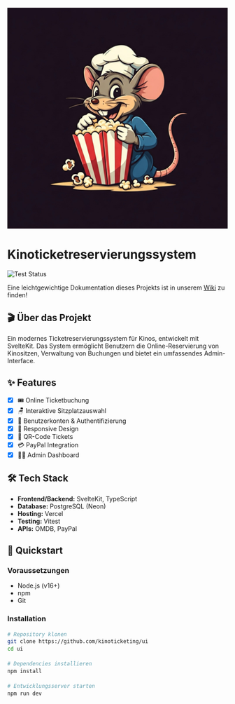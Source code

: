 <p align="center">
  <img src="static/logo.png" alt="Kino Logo">
</p>

# Kinoticketreservierungssystem

![Test Status](https://github.com/kinoticketing/ui/actions/workflows/test.yml/badge.svg)

Eine leichtgewichtige Dokumentation dieses Projekts ist in unserem [Wiki](https://github.com/kinoticketing/ui/wiki) zu finden!

## 🎬 Über das Projekt
Ein modernes Ticketreservierungssystem für Kinos, entwickelt mit SvelteKit. Das System ermöglicht Benutzern die Online-Reservierung von Kinositzen, Verwaltung von Buchungen und bietet ein umfassendes Admin-Interface.

## ✨ Features
- [x] 🎟️ Online Ticketbuchung
- [x] 🪑 Interaktive Sitzplatzauswahl
- [x] 👤 Benutzerkonten & Authentifizierung
- [x] 📱 Responsive Design
- [x] 🎫 QR-Code Tickets
- [x] 💳 PayPal Integration
- [x] 👨‍💼 Admin Dashboard

## 🛠️ Tech Stack
- **Frontend/Backend:** SvelteKit, TypeScript
- **Database:** PostgreSQL (Neon)
- **Hosting:** Vercel
- **Testing:** Vitest
- **APIs:** OMDB, PayPal

## 🚀 Quickstart

### Voraussetzungen
- Node.js (v16+)
- npm
- Git

### Installation
```bash
# Repository klonen
git clone https://github.com/kinoticketing/ui
cd ui

# Dependencies installieren
npm install

# Entwicklungsserver starten
npm run dev
```